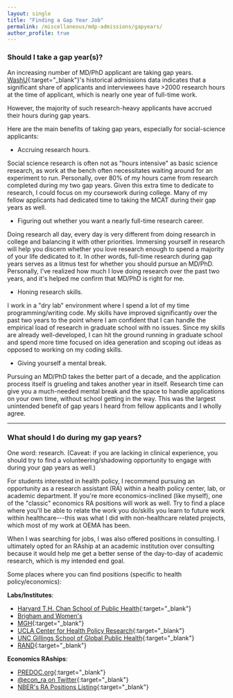 ```yaml
---
layout: single
title: "Finding a Gap Year Job"
permalink: /miscellaneous/mdp-admissions/gapyears/
author_profile: true
---
```


### Should I take a gap year(s)?

An increasing number of MD/PhD applicant are taking gap years. [WashU](https://mstp.wustl.edu/admissions/statistics/){:target="_blank"}'s historical admissions data indicates that a significant share of applicants and interviewees have >2000 research hours at the time of applicant, which is nearly one year of full-time work. 

However, the majority of such research-heavy applicants have accrued their hours during gap years. 

Here are the main benefits of taking gap years, especially for social-science applicants:
- Accruing research hours. 

Social science research is often not as "hours intensive" as basic science research, as work at the bench often necessitates waiting around for an experiment to run. Personally, over 80% of my hours came from research completed during my two gap years. Given this extra time to dedicate to research, I could focus on my coursework during college. Many of my fellow applicants had dedicated time to taking the MCAT during their gap years as well.

- Figuring out whether you want a nearly full-time research career. 

Doing research all day, every day is very different from doing research in college and balancing it with other priorities. Immersing yourself in research will help you discern whether you love research enough to spend a majority of your life dedicated to it. In other words, full-time research during gap years serves as a litmus test for whether you should pursue an MD/PhD. Personally, I've realized how much I love doing research over the past two years, and it's helped me confirm that MD/PhD is right for me.

- Honing research skills.

I work in a "dry lab" environment where I spend a lot of my time programming/writing code. My skills have improved significantly over the past two years to the point where I am confident that I can handle the empirical load of research in graduate school with no issues. Since my skills are already well-developed, I can hit the ground running in graduate school and spend more time focused on idea generation and scoping out ideas as opposed to working on my coding skills.

- Giving yourself a mental break. 

Pursuing an MD/PhD takes the better part of a decade, and the application process itself is grueling and takes another year in itself. Research time can give you a much-needed mental break and the space to handle applications on your own time, without school getting in the way. This was the largest unintended benefit of gap years I heard from fellow applicants and I wholly agree.

---

### What should I do during my gap years?

One word: research. (Caveat: if you are lacking in clinical experience, you should try to find a volunteering/shadowing opportunity to engage with during your gap years as well.) 

For students interested in health policy, I recommend pursuing an opportunity as a research assistant (RA) within a health policy center, lab, or academic department. If you're more economics-inclined (like myself), one of the "classic" economics RA positions will work as well. Try to find a place where you'll be able to relate the work you do/skills you learn to future work within healthcare---this was what I did with non-healthcare related projects, which most of my work at OEMA has been.

When I was searching for jobs, I was also offered positions in consulting. I ultimately opted for an RAship at an academic institution over consulting because it would help me get a better sense of the day-to-day of academic research, which is my intended end goal. 

Some places where you can find positions (specific to health policy/economics):

**Labs/Institutes**:
- [Harvard T.H. Chan School of Public Health](https://www.hsph.harvard.edu/){:target="_blank"}
- [Brigham and Women's](https://www.brighamandwomens.org/about-bwh/careers/research-careers)
- [MGH](https://www.massgeneral.org/careers){:target="_blank"}
- [UCLA Center for Health Policy Research](https://healthpolicy.ucla.edu/about/employment){:target="_blank"}
- [UNC Gillings School of Global Public Health](https://sph.unc.edu/hb/hb-careers/){:target="_blank"}
- [RAND](https://www.rand.org/jobs/job-categories/research-and-analysis-jobs.html){:target="_blank"}


**Economics RAships**:
- [PREDOC.org](https://predoc.org/){:target="_blank"}
- [@econ_ra on Twitter](https://twitter.com/econ_ra?lang=en){:target="_blank"}
- [NBER's RA Positions Listing](https://www.nber.org/career-resources/research-assistant-positions-not-nber){:target="_blank"}



